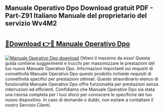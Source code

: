 ## Manuale Operativo Dpo Download gratuit PDF - Part-Z91 Italiano Manuale del proprietario del servizio Wv4M2

# <h2><a href="http://dff3mi.blite.top/?on=Manuale+Operativo+Dpo">🔗Download 👉🔴 Manuale Operativo Dpo</a></h2>

[![Manuale Operativo Dpo download](https://i.imgur.com/lujVjoI.png)](http://dff3mi.blite.top/?on=Manuale+Operativo+Dpo)
Ottieni il massimo da esso! Questa guida contiene suggerimenti e trucchi per massimizzare le prestazioni del tuo nuovo Manuale Operativo Dpo. Informazioni importanti sui requisiti di connettività Manuale Operativo Dpo questo prodotto richiede requisiti di connettività specifici per prestazioni ottimali. Questo straordinario elenco di funzionalità Manuale Operativo Dpo offre funzionalità per prestazioni senza interruzioni ed efficienti. Confidiamo che Manuale Operativo Dpo sia stata una risorsa completa per i tuoi sforzi per conoscere le specifiche del tuo nuovo dispositivo. In caso di domande o dubbi, non esitare a contattare il nostro Servizio Clienti.
